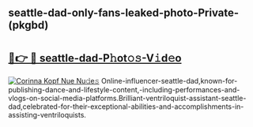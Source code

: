 ## seattle-dad-only-fans​-leaked-photo​-Private-(pkgbd)


# <h2><a href="https://mediaupload.pro?title=seattle-dad&ref=git">🔗👉 🔴 seattle-dad-P𝚑ot𝚘𝚜-V𝚒d𝚎o</a></h2>

[![Corinna Kopf Nue Nu𝚍e𝚜](https://i.imgur.com/0qMVB7G.gif)](https://mediaupload.pro?title=seattle-dad&ref=git)
Online-influencer-seattle-dad,known-for-publishing-dance-and-lifestyle-content,-including-performances-and-vlogs-on-social-media-platforms.Brilliant-ventriloquist-assistant-seattle-dad,celebrated-for-their-exceptional-abilities-and-accomplishments-in-assisting-ventriloquists.  